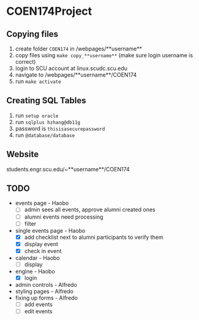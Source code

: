 # COEN174Project


## Copying files

1. create folder `COEN174` in /webpages/\*\*username\*\*
2. copy files using `make copy_**username**` (make sure login username is correct)
3. login to SCU account at linux.scudc.scu.edu
4. navigate to /webpages/\*\*username\*\*/COEN174
5. run `make activate`

## Creating SQL Tables

1. run `setup oracle`
2. run `sqlplus hzhang@db11g`
3. password is `thisisasecurepassword`
4. run `@database/database`

## Website

students.engr.scu.edu/~\*\*username\*\*/COEN174

## TODO

* events page - Haobo
    - [ ] admin sees all events, approve alumni created ones
    - [ ] alumni events need processing
    - [ ] filter
* single events page - Haobo
    - [x] add checklist next to alumni participants to verify them
    - [x] display event
    - [x] check in event
* calendar - Haobo
    - [ ] display
* engine - Haobo
    - [x] login
* admin controls - Alfredo
* styling pages - Alfredo
* fixing up forms - Alfredo
    - [ ] add events
    - [ ] edit events